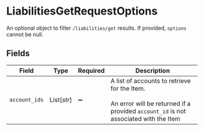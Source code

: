 # LiabilitiesGetRequestOptions

An optional object to filter `/liabilities/get` results. If provided, `options` cannot be null.


## Fields

| Field                                                                                                                              | Type                                                                                                                               | Required                                                                                                                           | Description                                                                                                                        |
| ---------------------------------------------------------------------------------------------------------------------------------- | ---------------------------------------------------------------------------------------------------------------------------------- | ---------------------------------------------------------------------------------------------------------------------------------- | ---------------------------------------------------------------------------------------------------------------------------------- |
| `account_ids`                                                                                                                      | List[*str*]                                                                                                                        | :heavy_minus_sign:                                                                                                                 | A list of accounts to retrieve for the Item.<br/><br/>An error will be returned if a provided `account_id` is not associated with the Item |